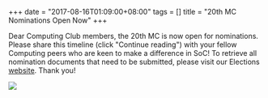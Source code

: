 +++
date = "2017-08-16T01:09:00+08:00"
tags = []
title = "20th MC Nominations Open Now"
+++

Dear Computing Club members, the 20th MC is now open for nominations. Please share this timeline (click "Continue reading") with your fellow Computing peers who are keen to make a difference in SoC! To retrieve all nomination documents that need to be submitted, please visit our Elections [website](https://elections.nuscomputing.com). Thank you!

<img src="../../../img/event/ay17181-elections-timeline.jpeg">
